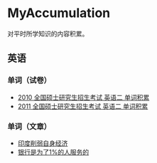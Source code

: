 # MyAccumulation
对平时所学知识的内容积累。

## 英语

### 单词（试卷）

* [2010 全国硕士研究生招生考试 英语二 单词积累](英语/单词/试卷/2010全国硕士研究生招生考试英语二单词积累.md)
* [2011 全国硕士研究生招生考试 英语二 单词积累](英语/单词/试卷/2011全国硕士研究生招生考试英语二单词积累.md)

### 单词（文章）

* [印度削弱自身经济](英语/单词/文章/001-印度削弱自身经济.md)
* [银行是为了1%的人服务的](英语/单词/文章/002-银行是为了1%的人服务的.md)

